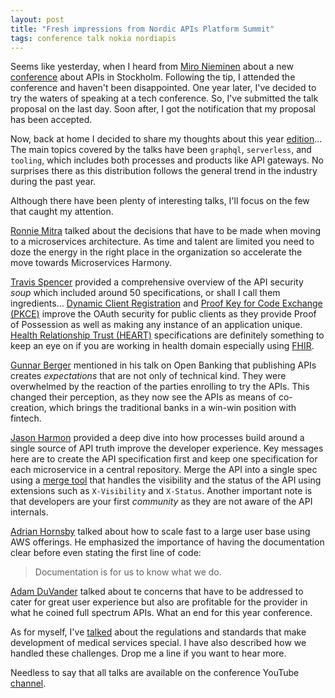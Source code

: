 ```yaml
---
layout: post
title: "Fresh impressions from Nordic APIs Platform Summit"
tags: conference talk nokia nordiapis
---
```


Seems like yesterday, when I heard from [Miro Nieminen](https://twitter.com/mironieminen) about a new [conference](https://nordicapis.com/events/2016-platform-summit/) about APIs in Stockholm. Following the tip, I attended the conference and haven't been disappointed. One year later, I've decided to try the waters of speaking at a tech conference. So, I've submitted the talk proposal on the last day. Soon after, I got the notification that my proposal has been accepted.

Now, back at home I decided to share my thoughts about this year [edition](https://nordicapis.com/events/the-2017-api-platform-summit/)... The main topics covered by the talks have been `graphql`, `serverless`, and `tooling`, which includes both processes and products like API gateways. No surprises there as this distribution follows the general trend in the industry during the past year.

Although there have been plenty of interesting talks, I'll focus on the few that caught my attention.

[Ronnie Mitra](https://nordicapis.com/sessions/programming-people-platform-beyond-conways-law/) talked about the decisions that have to be made when moving to a microservices architecture. As time and talent are limited you need to doze the energy in the right place in the organization so accelerate the move towards Microservices Harmony.

[Travis Spencer](https://nordicapis.com/speakers/travis-spencer/) provided a comprehensive overview of the API security _soup_ which included around 50 specifications, or shall I call them ingredients... [Dynamic Client Registration](https://tools.ietf.org/html/rfc7591) and [Proof Key for Code Exchange (PKCE)](https://tools.ietf.org/html/rfc7636) improve the OAuth security for public clients as they provide Proof of Possession as well as making any instance of an application unique. [Health Relationship Trust (HEART)](http://openid.net/wg/heart/) specifications are definitely something to keep an eye on if you are working in health domain especially using [FHIR](https://www.hl7.org/fhir/).

[Gunnar Berger](https://nordicapis.com/sessions/close-gap-future-promise-open-banking/) mentioned in his talk on Open Banking that publishing APIs creates _expectations_ that are not only of technical kind. They were overwhelmed by the reaction of the parties enrolling to try the APIs. This changed their perception, as they now see the APIs as means of co-creation, which brings the traditional banks in a win-win position with fintech.

[Jason Harmon](https://nordicapis.com/sessions/api-needs-single-source-truth/) provided a deep dive into how processes build around a single source of API truth improve the developer experience. Key messages here are to create the API specification first and keep one specification for each microservice in a central repository. Merge the API into a single spec using a [merge tool](https://github.com/Typeform/openapi-micro-merge) that handles the visibility and the status of the API using extensions such as `X-Visibility` and `X-Status`. Another important note is that developers are your first _community_ as they are not aware of the API internals.

[Adrian Hornsby](https://nordicapis.com/sessions/journey-towards-scaling-application-10-million-users/) talked about how to scale fast to a large user base using AWS offerings. He emphasized the importance of having the documentation clear before even stating the first line of code:

> Documentation is for us to know what we do.

[Adam DuVander](https://nordicapis.com/sessions/full-spectrum-apis-lessons-scaling-750-apis-production/) talked about te concerns that have to be addressed to cater for great user experience but also are profitable for the provider in what he coined full spectrum APIs. What an end for this year conference.

As for myself, I've [talked](https://www.slideshare.net/VladStirbu/developing-medical-grade-iot-systems-with-microservices) about the regulations and standards that make development of medical services special. I have also described how we handled these challenges. Drop me a line if you want to hear more.

Needless to say that all talks are available on the conference YouTube [channel](https://www.youtube.com/playlist?list=PLd2MPdlXKO10RVLkvlnNz_mmqUY9QN4dj).